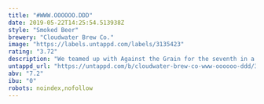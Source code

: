 ```yaml
---
title: "#WWW.OOOOOO.DDD"
date: 2019-05-22T14:25:54.513938Z
style: "Smoked Beer"
brewery: "Cloudwater Brew Co."
image: "https://labels.untappd.com/labels/3135423"
rating: "3.72"
description: "We teamed up with Against the Grain for the seventh in a series of collaborations celebrating our first festival, Friends & Family & Beer, to brew a smoked beer that doesn't fit typical style guidelines. It has a complex malt base akin to an Old Ale, including malt we smoked ourselves using wood from bourbon barrels, but was fermented using a clean lager yeast."
untappd_url: "https://untappd.com/b/cloudwater-brew-co-www-oooooo-ddd/3135423"
abv: "7.2"
ibu: "0"
robots: noindex,nofollow
---
```


